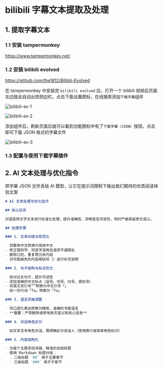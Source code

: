 # bilibili 字幕文本提取及处理

## 1. 提取字幕文本

### 1.1 安装 tampermonkey

https://www.tampermonkey.net/

### 1.2 安装 bilibili evolved

https://github.com/the1812/Bilibili-Evolved

在 tampermonkey 中安装完 `bilibili evolved` 后，打开一个 bilibili 视频后页面左边就会自动出现侧边栏，点击下面设置图标，在线搜索添加`下载字幕`组件

![bilibili-ex-1](https://fxpby.oss-cn-beijing.aliyuncs.com/blogImg/ai/bilibili/bilibili-ex-1.jpg)

![bilibili-ex-2](https://fxpby.oss-cn-beijing.aliyuncs.com/blogImg/ai/bilibili/bilibili-ex2.jpg)

添加组件后，刷新页面后就可以看到功能图标中有了`下载字幕（JSON）`按钮，点击即可下载 JSON 格式的字幕文件

![bilibili-ex-3](https://fxpby.oss-cn-beijing.aliyuncs.com/blogImg/ai/bilibili/bilibili-ex-3.jpg)

### 1.3 配置与使用下载字幕插件

## 2. AI 文本处理与优化指令

把字幕 JSON 文件丢给 AI 模型，让它在提示词限制下输出我们期待的优质阅读体验文案

```markdown
# AI 文本处理与优化指令

## 核心任务

对语音转文字文本进行标准化处理，提升准确性、流畅度及可读性，同时严格保留原文语义。

## 处理步骤

### 1. 文本纠错与规范化

- 将繁体中文转换为简体中文
- 修正错别字、同音字误用及语序不通顺处
- 删除口吃、重复等冗余内容
- 对可能缺失的内容用括号（）进行补充说明

### 2. 句子结构与标点优化

- 拆分过长句子，提升可读性
- 添加准确的中文标点（逗号、句号、问号、感叹号）
- 将英文双引号“”转换为中文引号「」
- 统一将代词「Ta」转换为「Ta」

### 3. 语言风格调整

- 将口语化表达转换为精炼、准确的书面语言
- **重要：严禁删除或修改原文语义和核心信息**

### 4. 对话角色区分

- 如文本含多角色对话，需明确区分说话人（使用换行或简单角色标识）

### 5. 内容结构化

- 为每个主题添加详细、精准的总结标题
- 使用 Markdown 标题分级：
  - 二级标题 `##` 用于主要章节
  - 三级标题 `###` 用于子章节
```

